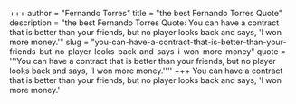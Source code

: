 +++
author = "Fernando Torres"
title = "the best Fernando Torres Quote"
description = "the best Fernando Torres Quote: You can have a contract that is better than your friends, but no player looks back and says, 'I won more money.'"
slug = "you-can-have-a-contract-that-is-better-than-your-friends-but-no-player-looks-back-and-says-i-won-more-money"
quote = '''You can have a contract that is better than your friends, but no player looks back and says, 'I won more money.''''
+++
You can have a contract that is better than your friends, but no player looks back and says, 'I won more money.'
